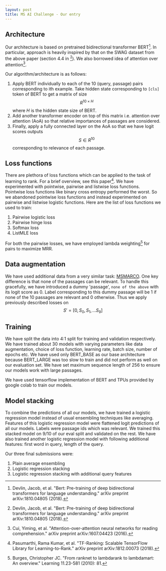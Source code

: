 ```yaml
---
layout: post
title: MS AI Challenge - Our entry
---
```


## Architecture

Our architecture is based on pretrained bidirectional transformer BERT[^1]. In particular, approach is heavily inspired by that on the SWAG dataset from the above paper (section 4.4 in [^1]). We also borrowed idea of attention over attention[^2].

Our algorithm/architecture is as follows:

1. Apply BERT individually to each of the 10 (query, passage) pairs corresponding to ith example. Take hidden state corresponding to `[cls]` token of BERT to get a matrix of size $$R^{10 \times H}$$ where $H$ is the hidden state size of BERT.
2. Add another transformer encoder on top of this matrix i.e. attention over attention (AoA) so that relative importances of passages are considered.
3. Finally, apply a fully connected layer on the AoA so that we have logit scores outputs $$S \in R^{10}$$ corresponding to relevance of each passage.

## Loss functions

There are plethora of loss functions which can be applied to the task of learning to rank. For a brief overview, see this paper[^3]. We have experimented with pointwise, pairwise and listwise loss functions. Pointwise loss functions like binary cross entropy performed the worst. So we abandoned pointwise loss functions and instead experimented on pairwise and listwise logistic functions. Here are the list of loss functions we used to train:

1. Pairwise logistic loss
2. Pairwise hinge loss
3. Softmax loss
4. ListMLE loss

For both the pairwise losses, we have employed lambda weighting[^4] for pairs to maximize MRR.

## Data augmentation

We have used additional data from a very similar task: [MSMARCO](http://www.msmarco.org). One key difference is that none of the passages can be relevant. To handle this gracefully, we have introduced a dummy 'passage', `none of the above` with its logit score as 0. Label corresponding to this dummy passage will be 1 if none of the 10 passages are relevant and 0 otherwise. Thus we apply previously described losses on $$S' = [0, S_0, S_1, \dots S_9]$$

## Training

We have split the data into 4:1 split for training and validation respectively. We have trained about 30 models with varying parameters like data augmentation, choice of loss function, learning rate, batch size, number of epochs etc. We have used only BERT_BASE as our base architecture because BERT_LARGE was too slow to train and did not perform as well on our evaluation set. We have set maximum sequence length of 256 to ensure our models work with large passages.

We have used tensorflow implementation of BERT and TPUs provided by google colab to train our models.

## Model stacking

To combine the predictions of all our models, we have trained a logistic regression model instead of usual ensembling techniques like averaging. Features of this logistic regression model were flattened logit predictions of all our models. Labels were passage ids which was relevant. We trained this stacked model on 9/10 of our eval split and validated on the rest. We have also trained another logistic regression model with following additional features: first word in query, length of the query.

Our three final submissions were:

1. Plain average ensembling
2. Logistic regression stacking
3. Logistic regression stacking with additional query features

[^1]: Devlin, Jacob, et al. "Bert: Pre-training of deep bidirectional transformers for language understanding." arXiv preprint arXiv:1810.04805 (2018).
[^2]: Cui, Yiming, et al. "Attention-over-attention neural networks for reading comprehension." arXiv preprint arXiv:1607.04423 (2016).
[^3]: Pasumarthi, Rama Kumar, et al. "TF-Ranking: Scalable TensorFlow Library for Learning-to-Rank." arXiv preprint arXiv:1812.00073 (2018).
[^4]: Burges, Christopher JC. "From ranknet to lambdarank to lambdamart: An overview." Learning 11.23-581 (2010): 81.